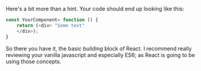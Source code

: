 Here's a bit more than a hint. Your code should end up looking like this:

```javascript
const YourComponent= function () {
    return (<div> "Some text" 
    </div>);
}
```
So there you have it, the basic building block of React. I recommend really reviewing your vanilla javascript and especially ES6; as React is going to be using those concepts.
